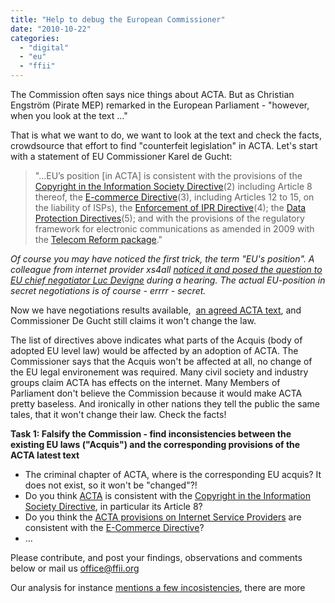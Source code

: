 ```yaml
---
title: "Help to debug the European Commissioner"
date: "2010-10-22"
categories: 
  - "digital"
  - "eu"
  - "ffii"
---
```


The Commission often says nice things about ACTA. But as Christian Engström (Pirate MEP) remarked in the European Parliament - "however, when you look at the text ..."

That is what we want to do, we want to look at the text and check the facts, crowdsource that effort to find "counterfeit legislation" in ACTA. Let's start with a statement of EU Commissioner Karel de Gucht:

> "...EU’s position \[in ACTA\] is consistent with the provisions of the [Copyright in the Information Society Directive](http://eur-lex.europa.eu/LexUriServ/LexUriServ.do?uri=CELEX:32001L0029:EN:NOT)(2) including Article 8 thereof, the [E-commerce Directive](http://eur-lex.europa.eu/LexUriServ/LexUriServ.do?uri=CELEX:32000L0031:EN:NOT)(3), including Articles 12 to 15, on the liability of ISPs), the [Enforcement of IPR Directive](http://eur-lex.europa.eu/smartapi/cgi/sga_doc?smartapi!celexplus!prod!CELEXnumdoc&lg=EN&numdoc=32004L0048)(4); the [Data Protection Directives](http://en.wikipedia.org/wiki/Data_Protection_Directive)(5); and with the provisions of the regulatory framework for electronic communications as amended in 2009 with the [Telecom Reform package](http://en.wikipedia.org/wiki/Telecoms_Package)."

_Of course you may have noticed the first trick, the term "EU's position". A colleague from internet provider xs4all [noticed it and posed the question to EU chief negotiator Luc Devigne](http://www.youtube.com/watch?v=phHnEGGQ2Kg) during a hearing. The actual EU-position in secret negotiations is of course - errrr - secret._

Now we have negotiations results available,  [an agreed ACTA text](http://euwiki.org/ACTA/Tokyo_oct2#CHAPTER_ONE_INITIAL_PROVISIONS_AND_DEFINITIONS), and Commissioner De Gucht still claims it won't change the law.

The list of directives above indicates what parts of the Acquis (body of adopted EU level law) would be affected by an adoption of ACTA. The Commissioner says that the Acquis won't be affected at all, no change of the EU legal environement was required. Many civil society and industry groups claim ACTA has effects on the internet. Many Members of Parliament don't believe the Commission because it would make ACTA pretty baseless. And ironically in other nations they tell the public the same tales, that it won't change their law. Check the facts!

**Task 1: Falsify the Commission - find inconsistencies between the existing EU laws ("Acquis") and the corresponding provisions of the ACTA latest text**

- The criminal chapter of ACTA, where is the corresponding EU acquis? It does not exist, so it won't be "changed"?!
- Do you think [ACTA](http://euwiki.org/ACTA/Tokyo_oct2#CHAPTER_ONE_INITIAL_PROVISIONS_AND_DEFINITIONS) is consistent with the [Copyright in the Information Society Directive](http://eur-lex.europa.eu/LexUriServ/LexUriServ.do?uri=CELEX:32001L0029:EN:NOT), in particular its Article 8?
- Do you think the [ACTA provisions on Internet Service Providers](http://euwiki.org/ACTA/Tokyo_oct2#CHAPTER_ZERO:_PREAMBLE) are consistent with the [E-Commerce Directive](http://eur-lex.europa.eu/LexUriServ/LexUriServ.do?uri=CELEX:32000L0031:EN:NOT)?
- ...

Please contribute, and post your findings, observations and comments below or mail us office@ffii.org

Our analysis for instance [mentions a few incosistencies](https://action.ffii.org/acta/Analysis), there are more
